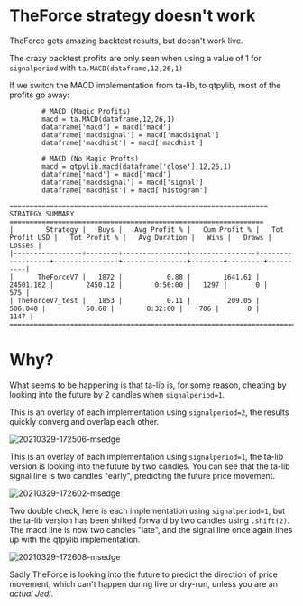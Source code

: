# TheForce strategy doesn't work

TheForce gets amazing backtest results, but doesn't work live.

The crazy backtest profits are only seen when using a value of 1 for `signalperiod` with `ta.MACD(dataframe,12,26,1)`

If we switch the MACD implementation from ta-lib, to qtpylib, most of the profits go away:

```
        # MACD (Magic Profits)
        macd = ta.MACD(dataframe,12,26,1)
        dataframe['macd'] = macd['macd']
        dataframe['macdsignal'] = macd['macdsignal']
        dataframe['macdhist'] = macd['macdhist']
```

```
        # MACD (No Magic Profts)
        macd = qtpylib.macd(dataframe['close'],12,26,1)
        dataframe['macd'] = macd['macd']
        dataframe['macdsignal'] = macd['signal']
        dataframe['macdhist'] = macd['histogram']
```

```
================================================================ STRATEGY SUMMARY ===============================================================
|        Strategy |   Buys |   Avg Profit % |   Cum Profit % |   Tot Profit USD |   Tot Profit % |   Avg Duration |   Wins |   Draws |   Losses |
|-----------------+--------+----------------+----------------+------------------+----------------+----------------+--------+---------+----------|
|      TheForceV7 |   1872 |           0.88 |        1641.61 |        24501.162 |        2450.12 |        0:56:00 |   1297 |       0 |      575 |
| TheForceV7_test |   1853 |           0.11 |         209.05 |          506.040 |          50.60 |        0:32:00 |    706 |       0 |     1147 |
=================================================================================================================================================
```

# Why?

What seems to be happening is that ta-lib is, for some reason, cheating by looking into the future by 2 candles when `signalperiod=1`.

This is an overlay of each implementation using `signalperiod=2`, the results quickly converg and overlap each other.

![20210329-172506-msedge](https://user-images.githubusercontent.com/323682/112810586-22f71d80-90b6-11eb-8aa1-0602cbd40731.png)

This is an overlay of each implementation using `signalperiod=1`, the ta-lib version is looking into the future by two candles.  You can see that the ta-lib signal line is two candles "early", predicting the future price movement.

![20210329-172602-msedge](https://user-images.githubusercontent.com/323682/112810643-31ddd000-90b6-11eb-889b-333de04f596a.png)

Two double check, here is each implementation using `signalperiod=1`, but the ta-lib version has been shifted forward by two candles using `.shift(2)`.  The macd line is now two candles "late", and the signal line once again lines up with the qtpylib implementation.

![20210329-172608-msedge](https://user-images.githubusercontent.com/323682/112810651-34d8c080-90b6-11eb-8b5e-6814345269dd.png)

Sadly TheForce is looking into the future to predict the direction of price movement, which can't happen during live or dry-run, unless you are an _actual Jedi_.
